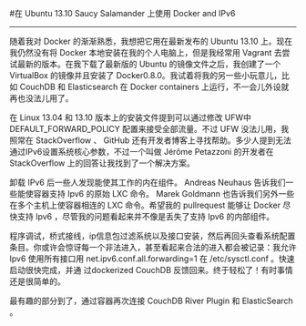 #在 Ubuntu 13.10 Saucy  Salamander 上使用 Docker and IPv6  

***


随着我对 Docker 的渐渐熟悉，我想把它用在最新发布的 Ubuntu 13.10 上。现在我仍然没有将 Docker 本地安装在我的个人电脑上，但是我经常用 Vagrant 去尝试最新的版本。在我下载了最新版的 Ubuntu 的镜像文件之后，我创建了一个 VirtualBox 的镜像并且安装了 Docker0.8.0。我试着将我的另一些小玩意儿，比如 CouchDB 和 Elasticsearch 在 Docker containers 上运行，不一会儿外设就再也没法儿用了。


在 Linux 13.04 和 13.10 版本上的安装文件提到可以通过修改 UFW中 DEFAULT_FORWARD_POLICY 配置来接受全部流量。不过 UFW 没法儿用，我照常在 StackOverflow 、 GitHub 还有开发者博客上寻找帮助。多少人提到无法通过IPv6设置系统核心参数，不过一个叫做 Jérôme Petazzoni 的开发者在 StackOverflow 上的回答让我找到了一个解决方案。


卸载 IPv6 后一些人发现能使其工作的内在组件。 Andreas Neuhaus 告诉我们一些能使容器支持 Ipv6 的原始 LXC 命令。 Marek Goldmann 也告诉我们另外一些在多个主机上使容器相连的 LXC 命令。希望我的 pullrequest  能够让 Docker 尽快支持 Ipv6 ，尽管我的问题看起来并不像是丢失了支持 Ipv6 的内部组件。

程序调试，桥式接线，ip信息包过滤系统以及接口安装，然后再回头查看系统配置条目。你或许会惊讶每一个非法进入，甚至看起来合法的进入都会被记录：我允许 Ipv6 使用所有接口用 net.ipv6.conf.all.forwarding=1 在 /etc/sysctl.conf 。快速启动很快完成，并通 过dockerized CouchDB 反馈回来。终于轻松了！有时事情还是很简单的。

最有趣的部分到了，通过容器再次连接 CouchDB River Plugin 和 ElasticSearch 。

